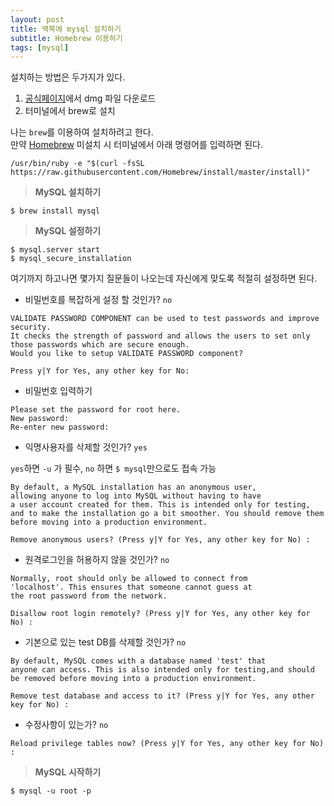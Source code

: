 ```yaml
---
layout: post
title: 맥북에 mysql 설치하기
subtitle: Homebrew 이용하기
tags: [mysql]
---
```

설치하는 방법은 두가지가 있다.  

1. [공식페이지](https://dev.mysql.com/downloads/mysql/)에서 dmg 파일 다운로드
2. 터미널에서 brew로 설치  

나는 `brew`를 이용하여 설치하려고 한다.  
만약 [Homebrew](https://brew.sh/index_ko) 미설치 시 터미널에서 아래 명령어를 입력하면 된다.

```
/usr/bin/ruby -e "$(curl -fsSL https://raw.githubusercontent.com/Homebrew/install/master/install)"
```

> **MySQL 설치하기**  


```
$ brew install mysql
```

> **MySQL 설정하기**


```text
$ mysql.server start
$ mysql_secure_installation
```

여기까지 하고나면 몇가지 질문들이 나오는데 자신에게 맞도록 적절히 설정하면 된다.

- 비밀번호를 복잡하게 설정 할 것인가? `no`  

```
VALIDATE PASSWORD COMPONENT can be used to test passwords and improve security.
It checks the strength of password and allows the users to set only those passwords which are secure enough.    
Would you like to setup VALIDATE PASSWORD component?  

Press y|Y for Yes, any other key for No:
```

- 비밀번호 입력하기  

```
Please set the password for root here.
New password:
Re-enter new password:
```
- 익명사용자를 삭제할 것인가? `yes`  

`yes`하면 `-u` 가 필수, `no` 하면 `$ mysql`만으로도 접속 가능  


```
By default, a MySQL installation has an anonymous user,
allowing anyone to log into MySQL without having to have
a user account created for them. This is intended only for testing, and to make the installation go a bit smoother. You should remove them before moving into a production environment.

Remove anonymous users? (Press y|Y for Yes, any other key for No) :
```

- 원격로그인을 허용하지 않을 것인가? `no`  

```
Normally, root should only be allowed to connect from
'localhost'. This ensures that someone cannot guess at
the root password from the network.

Disallow root login remotely? (Press y|Y for Yes, any other key for No) :
```
- 기본으로 있는 test DB를 삭제할 것인가? `no`  

```
By default, MySQL comes with a database named 'test' that
anyone can access. This is also intended only for testing,and should be removed before moving into a production environment.

Remove test database and access to it? (Press y|Y for Yes, any other key for No) :
```
- 수정사항이 있는가?  `no`  

```
Reload privilege tables now? (Press y|Y for Yes, any other key for No) :
```

>**MySQL 시작하기**  

```text
$ mysql -u root -p
```
